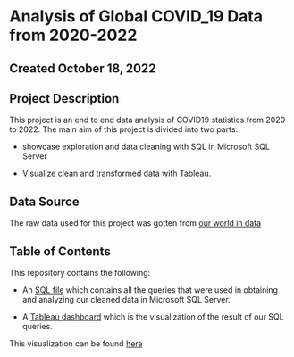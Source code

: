 # **Analysis of Global COVID_19 Data from 2020-2022**

## **Created October 18, 2022**

## **Project Description**

This project is an end to end data analysis of COVID19 statistics from 2020 to 2022. The main aim of this project is divided into two parts:  

* showcase exploration and data cleaning with SQL in Microsoft SQL Server

* Visualize clean and transformed data with Tableau. 

## **Data Source**

The raw data used for this project was gotten from [our world in data](https://ourworldindata.org/covid-deaths)

## **Table of Contents**

This repository contains the following: 

* An [SQL file](https://github.com/deengini/COVID_Portfolio_Project/blob/main/SQL_Covid_Query.sql) which contains all the queries that were used in obtaining and analyzing our cleaned data in Microsoft SQL Server.

* A [Tableau dashboard](https://github.com/deengini/COVID_Portfolio_Project/blob/main/Tableau%20Project%20COVID.jpg) which is the visualization of the result of our SQL queries. 

This visualization can be found [here](https://public.tableau.com/app/profile/chidubem.ngini/viz/COVIDDashboard_16661411415150/Dashboard1?publish=yes)
